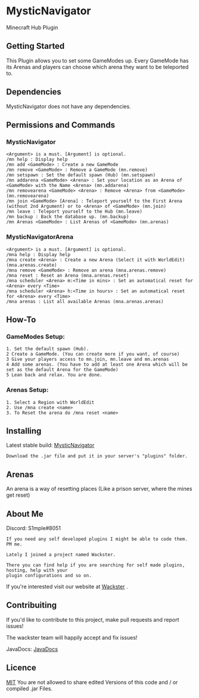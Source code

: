 # MysticNavigator

Minecraft Hub Plugin

## Getting Started

This Plugin allows you to set some GameModes up. Every GameMode has its Arenas and players can choose which arena they want to be teleported to.

## Dependencies

MysticNavigator does not have any dependencies.

## Permissions and Commands

### MysticNavigator
```
<Argument> is a must. [Argument] is optional.
/mn help : Display help
/mn add <GameMode> : Create a new GameMode
/mn remove <GameMode> : Remove a GameMode (mn.remove)
/mn setspawn : Set the default spawn (Hub) (mn.setspawn)
/mn addarena <GameMode> <Arena> : Set your location as an Arena of <GameMode> with the Name <Arena> (mn.addarena)
/mn removearena <GameMode> <Arena> : Remove <Arena> from <GameMode> (mn.removearena)
/mn join <GameMode> [Arena] : Teleport yourself to the First Arena (without 2nd Argument) or to <Arena> of <GameMode> (mn.join)
/mn leave : Teleport yourself to the Hub (mn.leave)
/mn backup : Back the database up. (mn.backup)
/mn Arenas <GameMode> : List Arenas of <GameMode> (mn.arenas)
```

### MysticNavigatorArena
```
<Argument> is a must. [Argument] is optional.
/mna help : Display help
/mna create <Arena> : Create a new Arena (Select it with WorldEdit) (mna.arenas.create)
/mna remove <GameMode> : Remove an arena (mna.arenas.remove)
/mna reset : Reset an Arena (mna.arenas.reset)
/mna scheduler <Arena> m:<Time in mins> : Set an automatical reset for <Arena> every <Time>
/mna scheduler <Arena> h:<Time in hours> : Set an automatical reset for <Arena> every <Time>
/mna arenas : List all available Arenas (mna.arenas.arenas)
```
	
## How-To

### GameModes Setup:
```
1. Set the default spawn (Hub).
2 Create a GameMode. (You can create more if you want, of course)
3 Give your players access to mn.join, mn.leave and mn.arenas
4 Add some arenas. (You have to add at least one Arena which will be set as the default Arena for the GameMode)
5 Lean back and relax. You are done.
```

### Arenas Setup:
```
1. Select a Region with WorldEdit
2. Use /mna create <name>
3. To Reset the arena do /mna reset <name>
```

## Installing

Latest stable build: [MysticNavigator](https://github.com/S1mple133/MysticNavigator/releases)

```
Download the .jar file and put it in your server's "plugins" folder.
```

## Arenas
An arena is a way of resetting places (Like a prison server, where the mines get reset)


## About Me

Discord: S1mple#8051
```
If you need any self developed plugins I might be able to code them. PM me.

Lately I joined a project named Wackster.    

There you can find help if you are searching for self made plugins, hosting, help with your 
plugin configurations and so on.
```

If you're interested visit our website at [Wackster](http://turpster.xyz/wackster) .

## Contribuiting

If you'd like to contribute to this project, make pull requests and report issues!

The wackster team will happily accept and fix issues! 

JavaDocs: [JavaDocs](https://s1mple133.github.io/MysticNavigator/)

## Licence

[MIT](https://github.com/S1mple133/MysticNavigator/blob/master/LICENSE)
You are not allowed to share edited Versions of this code and / or compiled .jar Files.

